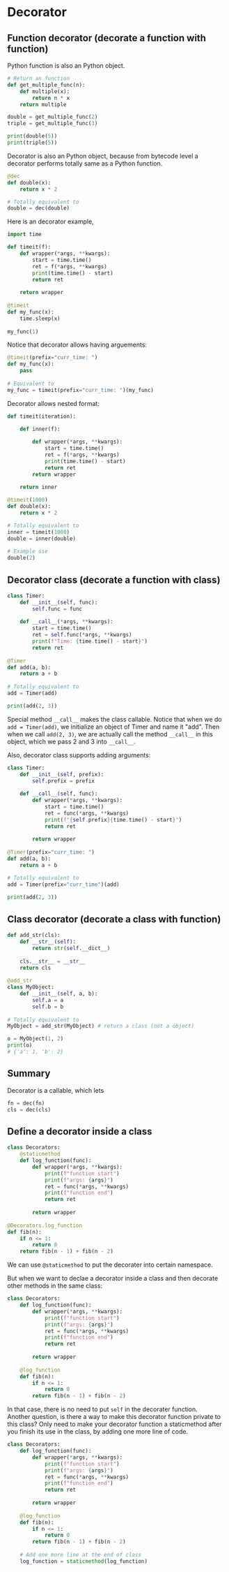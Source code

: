 # Decorator

## Function decorator (decorate a function with function)

Python function is also an Python object.

```python
# Return an function
def get_multiple_func(n): 
    def multiple(x):
        return n * x
    return multiple

double = get_multiple_func(2)
triple = get_multiple_func(3)

print(double(5))
print(triple(5))
```

Decorator is also an Python object, because from bytecode level a decorator performs totally same as a Python function.

```python
@dec
def double(x):
    return x * 2

# Totally equivalent to
double = dec(double)
```

Here is an decorator example,&#x20;

```python
import time

def timeit(f):
    def wrapper(*args, **kwargs):
        start = time.time()
        ret = f(*args, **kwargs)
        print(time.time() - start)
        return ret
    
    return wrapper
    
@timeit
def my_func(x):
    time.sleep(x)
        
my_func(1)
```

Notice that decorator allows having arguements:

```python
@timeit(prefix="curr_time: ")
def my_func(x):
    pass
    
# Equivalent to 
my_func = timeit(prefix="curr_time: ")(my_func)
```

Decorator allows nested format:

```python
def timeit(iteration):

    def inner(f):
    
        def wrapper(*args, **kwargs):
            start = time.time()
            ret = f(*args, **kwargs)
            print(time.time() - start)
            return ret
        return wrapper
        
    return inner

@timeit(1000)
def double(x):
    return x * 2

# Totally equivalent to
inner = timeit(1000)
double = inner(double) 
 
# Example use
double(2)      
```

## Decorator  class (decorate a function with class)

```python
class Timer:
    def __init__(self, func):
        self.func = func
    
    def __call__(*args, **kwargs):
        start = time.time()
        ret = self.func(*args, **kwargs)
        print(f"Time: {time.time() - start}")
        return ret
        
@Timer
def add(a, b):
    return a + b
    
# Totally equivalent to
add = Timer(add)

print(add(2, 3))
```

Special method `__call__` makes the class callable. Notice that when we do `add = Timer(add)`, we initialize an object of Timer and name it "add". Then when we call `add(2, 3)`, we are actually call the method `__call__` in this object, which we pass 2 and 3 into `__call__`.

Also, decorator class supports adding arguments:

```python
class Timer:
    def __init__(self, prefix):
        self.prefix = prefix
        
    def __call__(self, func):
        def wrapper(*args, **kwargs):
            start = time.time()
            ret = func(*args, **kwargs)
            print(f"{self.prefix}{time.time() - start}")
            return ret
            
        return wrapper
        
@Timer(prefix="curr_time: ")
def add(a, b):
    return a + b

# Totally equivalent to
add = Timer(prefix="curr_time")(add)
    
print(add(2, 3))
```

## Class decorator (decorate a class with function)

```python
def add_str(cls):
    def __str__(self):
        return str(self.__dict__)
    
    cls.__str__ = __str__
    return cls
    
@add_str
class MyObject:
    def __init__(self, a, b):
        self.a = a
        self.b = b
        
# Totally equivalent to
MyObject = add_str(MyObject) # return a class (not a object)

o = MyObject(1, 2)
print(o) 
# {'a': 1, 'b': 2}
```

## Summary

Decorator is a callable, which lets&#x20;

```python
fn = dec(fn)
cls = dec(cls)
```

## Define a decorator inside a class

```python
class Decorators:
    @staticmethod
    def log_function(func):
        def wrapper(*args, **kwargs):
            print(f"function start")
            print(f"args: {args}")
            ret = func(*args, **kwargs)
            print(f"function end")
            return ret
        
        return wrapper
        
@Decorators.log_function
def fib(n):
    if n <= 1:
        return 0
    return fib(n - 1) + fib(n - 2)
```

We can use `@staticmethod` to put the decorater into certain namespace.

But when we want to declae a decorator inside a class and then decorate other methods in the same class:

```python
class Decorators:
    def log_function(func):
        def wrapper(*args, **kwargs):
            print(f"function start")
            print(f"args: {args}")
            ret = func(*args, **kwargs)
            print(f"function end")
            return ret
        
        return wrapper
        
    @log_function
    def fib(n):
        if n <= 1:
            return 0
        return fib(n - 1) + fib(n - 2)
```

In that case, there is no need to put `self` in the decorater function.\
Another question, is there a way to make this decorator function private to this class? Only need to make your decorator function a staticmethod after you finish its use in the class, by adding one more line of code.

```python
class Decorators:
    def log_function(func):
        def wrapper(*args, **kwargs):
            print(f"function start")
            print(f"args: {args}")
            ret = func(*args, **kwargs)
            print(f"function end")
            return ret
        
        return wrapper
        
    @log_function
    def fib(n):
        if n <= 1:
            return 0
        return fib(n - 1) + fib(n - 2)
    
    # Add one more line at the end of class
    log_function = staticmethod(log_function)
```
